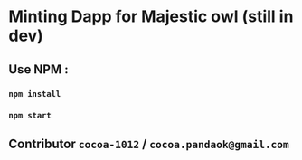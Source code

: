 # Minting Dapp for Majestic owl (still in dev)


## Use NPM :

### `npm install`
### `npm start`

## Contributor `cocoa-1012` / `cocoa.pandaok@gmail.com`